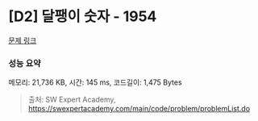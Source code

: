 # [D2] 달팽이 숫자 - 1954 

[문제 링크](https://swexpertacademy.com/main/code/problem/problemDetail.do?contestProbId=AV5PobmqAPoDFAUq) 

### 성능 요약

메모리: 21,736 KB, 시간: 145 ms, 코드길이: 1,475 Bytes



> 출처: SW Expert Academy, https://swexpertacademy.com/main/code/problem/problemList.do